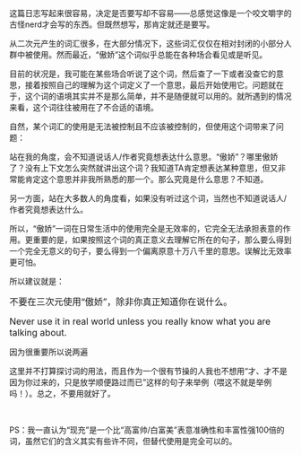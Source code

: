 <div id="blogContent" class="text-article" data-wiki="">

<p>这篇日志写起来很容易，决定是否要写却不容易——总感觉这像是一个咬文嚼字的古怪nerd才会写的东西。但既然想写，那肯定就还是要写。</p><p>从二次元产生的词汇很多，在大部分情况下，这些词汇仅仅在相对封闭的小部分人群中被使用。然而最近，“傲娇”这个词似乎总能在各种场合看见或是听见。</p><p>目前的状况是，我可能在某些场合听说了这个词，然后查了一下或者没查它的意思，接着按照自己的理解为这个词定义了一个意思，最后开始使用它。问题就在于，这个词的语境其实并不是那么简单，并不是随便就可以用的。就所遇到的情况来看，这个词往往被用在了不合适的语境。</p><p>自然，某个词汇的使用是无法被控制且不应该被控制的，但使用这个词带来了问题：</p><p>站在我的角度，会不知道说话人/作者究竟想表达什么意思。“傲娇”？哪里傲娇了？没有上下文怎么突然就讲出这个词？我知道TA肯定想表达某种意思，但又非常能肯定这个意思并非我所熟悉的那一个。那么究竟是什么意思？不知道。</p><p>另一方面，站在大多数人的角度看，如果没有听过这个词，当然也不知道说话人/作者究竟想表达什么。</p><p>所以，“傲娇”一词在日常生活中的使用完全是无效率的，它完全无法承担表意的作用。更重要的是，如果按照这个词的真正意义去理解它所在的句子，那么要么得到一个完全无意义的句子，要么得到一个偏离原意十万八千里的意思。误解比无效率更可怕。</p><p>所以建议就是：</p><p>    <span style="font-size: 12.0pt;">不要在三次元使用“傲娇”，除非你真正知道你在说什么。</span></p><p>    <span style="font-size: 12.0pt;">Never use it in real world unless you really know what you are talking about.</span></p><p>因为很重要所以说两遍</p><p>这里并不打算探讨词的用法，而且作为一个很有节操的人我也不想用“才、才不是因为你过来的，只是放学顺便路过而已”这样的句子来举例（喂这不就是举例吗！）。总之，不要用就好了。</p><p>    <br /></p><p>PS：我一直认为“现充”是一个比“高富帅/白富美”表意准确性和丰富性强100倍的词，虽然它们的含义其实有些许不同，但替代使用是完全可以的。</p>
</div>